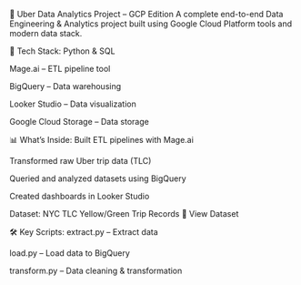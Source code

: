 🚖 Uber Data Analytics Project – GCP Edition
A complete end-to-end Data Engineering & Analytics project built using Google Cloud Platform tools and modern data stack.

🧰 Tech Stack:
Python & SQL

Mage.ai – ETL pipeline tool

BigQuery – Data warehousing

Looker Studio – Data visualization

Google Cloud Storage – Data storage

📊 What’s Inside:
Built ETL pipelines with Mage.ai

Transformed raw Uber trip data (TLC)

Queried and analyzed datasets using BigQuery

Created dashboards in Looker Studio

Dataset: NYC TLC Yellow/Green Trip Records
📄 View Dataset

🛠️ Key Scripts:
extract.py – Extract data

load.py – Load data to BigQuery

transform.py – Data cleaning & transformation

